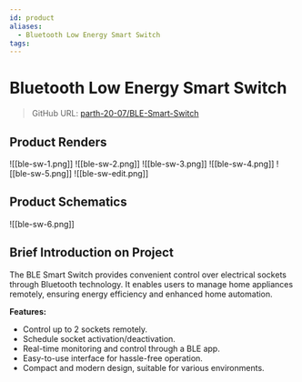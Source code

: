 ```yaml
---
id: product
aliases:
  - Bluetooth Low Energy Smart Switch
tags:
---
```



# Bluetooth Low Energy Smart Switch 

> GitHub URL: [parth-20-07/BLE-Smart-Switch](https://github.com/parth-20-07/BLE-Smart-Switch)

## Product Renders

![[ble-sw-1.png]]
![[ble-sw-2.png]]
![[ble-sw-3.png]]
![[ble-sw-4.png]]
![[ble-sw-5.png]]
![[ble-sw-edit.png]]

## Product Schematics
![[ble-sw-6.png]]


## Brief Introduction on Project

The BLE Smart Switch provides convenient control over electrical sockets through Bluetooth technology. It enables users to manage home appliances remotely, ensuring energy efficiency and enhanced home automation.

**Features:**
- Control up to 2 sockets remotely.
- Schedule socket activation/deactivation.
- Real-time monitoring and control through a BLE app.
- Easy-to-use interface for hassle-free operation.
- Compact and modern design, suitable for various environments.


